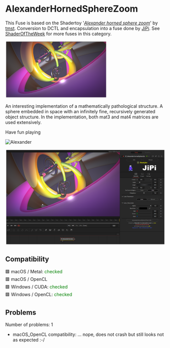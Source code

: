 # AlexanderHornedSphereZoom

This Fuse is based on the Shadertoy '_[Alexander horned sphere zoom](https://www.shadertoy.com/view/ttyGzW)_' by [tmst](https://www.shadertoy.com/user/tmst). Conversion to DCTL and encapsulation into a fuse done by [JiPi](../../Site/Profiles/JiPi.md). See [ShaderOfTheWeek](README.md) for more fuses in this category.

[![AlexanderHornedSphereZoom Thumbnail](AlexanderHornedSphereZoom.png)](https://www.shadertoy.com/view/ttyGzW "View on Shadertoy.com")



<!-- +++ DO NOT REMOVE THIS COMMENT +++ DO NOT ADD OR EDIT ANY TEXT BEFORE THIS LINE +++ IT WOULD BE A REALLY BAD IDEA +++ -->

An interesting implementation of a mathematically pathological structure. A sphere embedded in space with an infinitely fine, recursively generated object structure.
In the implementation, both mat3 and mat4 matrices are used extensively.

Have fun playing

![Alexander](https://user-images.githubusercontent.com/78935215/140505472-a94508a6-5299-4090-98d0-d28151fcde3b.gif)

[![SpiraledLayers](AlexanderHornedSphereZoom_screenshot.png)](AlexanderHornedSphereZoom.fuse)

<!-- +++ DO NOT REMOVE THIS COMMENT +++ DO NOT EDIT ANY TEXT THAT COMES AFTER THIS LINE +++ TRUST ME: JUST DON'T DO IT +++ -->

## Compatibility

🟩 macOS / Metal: <span style="color:green; ">checked</span><br />
🟥 macOS / OpenCL<br />
🟩 Windows / CUDA: <span style="color:green; ">checked</span><br />
🟩 Windows / OpenCL: <span style="color:green; ">checked</span><br />


## Problems

Number of problems: 1

- macOS_OpenCL compatibility: ... nope, does not crash but still looks not as expected :-/



